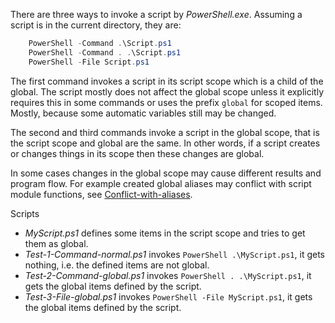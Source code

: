 
There are three ways to invoke a script by *PowerShell.exe*. Assuming a script
is in the current directory, they are:

```powershell
    PowerShell -Command .\Script.ps1
    PowerShell -Command . .\Script.ps1
    PowerShell -File Script.ps1
```

The first command invokes a script in its script scope which is a child of the
global. The script mostly does not affect the global scope unless it explicitly
requires this in some commands or uses the prefix `global` for scoped items.
Mostly, because some automatic variables still may be changed.

The second and third commands invoke a script in the global scope, that is the
script scope and global are the same. In other words, if a script creates or
changes things in its scope then these changes are global.

In some cases changes in the global scope may cause different results and
program flow. For example created global aliases may conflict with script
module functions, see [Conflict-with-aliases](../../Module/Conflict-with-aliases).

Scripts

- *MyScript.ps1* defines some items in the script scope and tries to get them as global.
- *Test-1-Command-normal.ps1* invokes `PowerShell .\MyScript.ps1`, it gets nothing, i.e. the defined items are not global.
- *Test-2-Command-global.ps1* invokes `PowerShell . .\MyScript.ps1`, it gets the global items defined by the script.
- *Test-3-File-global.ps1* invokes `PowerShell -File MyScript.ps1`, it gets the global items defined by the script.
